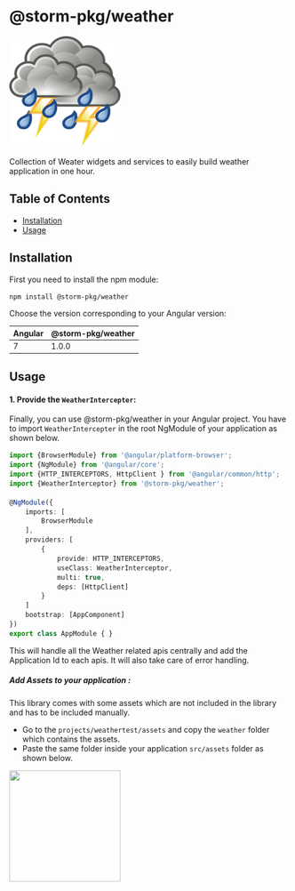 # @storm-pkg/weather

<p align="left">
    <img src="projects/weathertest/src/assets/extras/w.png" width="200" height="200">
</p>


Collection of Weater widgets and services to easily build weather application in one hour.

## Table of Contents
* [Installation](#installation)
* [Usage](#usage)


## Installation

First you need to install the npm module:

```sh
npm install @storm-pkg/weather
```

Choose the version corresponding to your Angular version:

 Angular     | @storm-pkg/weather
 ----------- | ------------------- 
 7           | 1.0.0             


## Usage

#### 1. Provide the `WeatherIntercepter`:

Finally, you can use @storm-pkg/weather in your Angular project. You have to import `WeatherIntercepter` in the root NgModule of your application as shown below.

```ts
import {BrowserModule} from '@angular/platform-browser';
import {NgModule} from '@angular/core';
import {HTTP_INTERCEPTORS, HttpClient } from '@angular/common/http';
import {WeatherInterceptor} from '@storm-pkg/weather';

@NgModule({
    imports: [
        BrowserModule
    ],
    providers: [
        {
            provide: HTTP_INTERCEPTORS,
            useClass: WeatherInterceptor,
            multi: true,
            deps: [HttpClient]
        }
    ]
    bootstrap: [AppComponent]
})
export class AppModule { }
```

This will handle all the Weather related apis centrally and add the Application Id to each apis.
It will also take care of error handling.

##### Add Assets to your application :

This library comes with some assets which are not included in the library and has to be included manually.
- Go to the ```projects/weathertest/assets``` and copy the ```weather``` folder which contains the assets.
- Paste the same folder inside your application ```src/assets``` folder as shown below.

<p align="left">
    <img src="projects/weathertest/src/assets/extras/assets-folders.png" width="200" height="200">
</p>

